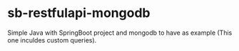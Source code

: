 # sb-restfulapi-mongodb

Simple Java with SpringBoot project and mongodb to have as example (This one inculdes custom queries).
